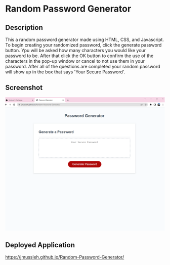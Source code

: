 # Random Password Generator

## Description
This a random password generator made using HTML, CSS, and Javascript. To begin creating your randomized password, click the generate password button. Ypu will be asked how many characters you would like your password to be. After that click the OK button to confirm the use of the characters in the pop-up window or cancel to not use them in your password. After all of the questions are completed your random password will show up in the box that says 'Your Secure Password'.

## Screenshot
<img title="Random Password Generator" alt="Screenshot of Random Password Generator" src="assets\Random Password Generator Screenshot.png">

## Deployed Application
https://jmussleh.github.io/Random-Password-Generator/
